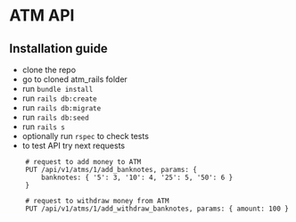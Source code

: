 # ATM API

## Installation guide

- clone the repo
- go to cloned atm_rails folder
- run ```bundle install```
- run ```rails db:create```
- run ```rails db:migrate```
- run ```rails db:seed```
- run ```rails s```
- optionally run ```rspec``` to check tests
- to test API try next requests
```
    # request to add money to ATM
    PUT /api/v1/atms/1/add_banknotes, params: {
        banknotes: { '5': 3, '10': 4, '25': 5, '50': 6 }
    }

    # request to withdraw money from ATM
    PUT /api/v1/atms/1/add_withdraw_banknotes, params: { amount: 100 }
